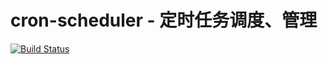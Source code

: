 # cron-scheduler - 定时任务调度、管理

[![Build Status](https://travis-ci.org/[ouqiang]/[cron-scheduler].png)](https://travis-ci.org/[ouqiang]/[cron-scheduler])